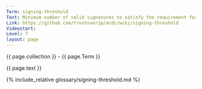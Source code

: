 ```yaml
---
Term: signing-threshold
Text: Minimum number of valid signatures to satisfy the requirement for successful validation
Link: https://github.com/trustoverip/acdc/wiki/signing-threshold
Videostart: 
Level: 7
layout: page
---
```


{{ page.collection }} - {{ page.Term }}

   {{ page.text }}

{% include_relative glossary/signing-threshold.md %}
